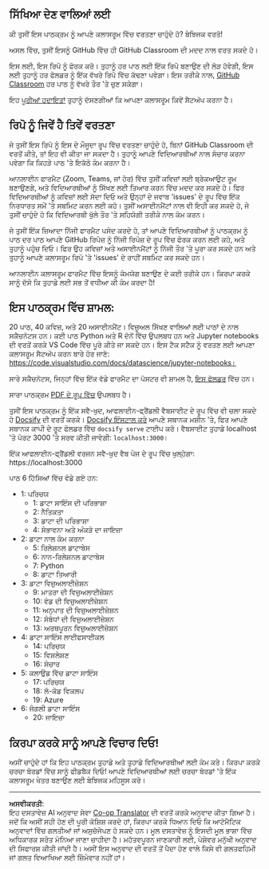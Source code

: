 <!--
CO_OP_TRANSLATOR_METADATA:
{
  "original_hash": "87f157ea00d36c1d12c14390d9852b50",
  "translation_date": "2025-08-27T16:38:19+00:00",
  "source_file": "for-teachers.md",
  "language_code": "pa"
}
-->
## ਸਿੱਖਿਆ ਦੇਣ ਵਾਲਿਆਂ ਲਈ

ਕੀ ਤੁਸੀਂ ਇਸ ਪਾਠਕ੍ਰਮ ਨੂੰ ਆਪਣੇ ਕਲਾਸਰੂਮ ਵਿੱਚ ਵਰਤਣਾ ਚਾਹੁੰਦੇ ਹੋ? ਬੇਝਿਜਕ ਵਰਤੋ!

ਅਸਲ ਵਿੱਚ, ਤੁਸੀਂ ਇਸਨੂੰ GitHub ਵਿੱਚ ਹੀ GitHub Classroom ਦੀ ਮਦਦ ਨਾਲ ਵਰਤ ਸਕਦੇ ਹੋ।

ਇਸ ਲਈ, ਇਸ ਰਿਪੋ ਨੂੰ ਫੋਰਕ ਕਰੋ। ਤੁਹਾਨੂੰ ਹਰ ਪਾਠ ਲਈ ਇੱਕ ਰਿਪੋ ਬਣਾਉਣ ਦੀ ਲੋੜ ਹੋਵੇਗੀ, ਇਸ ਲਈ ਤੁਹਾਨੂੰ ਹਰ ਫੋਲਡਰ ਨੂੰ ਇੱਕ ਵੱਖਰੇ ਰਿਪੋ ਵਿੱਚ ਕੱਢਣਾ ਪਵੇਗਾ। ਇਸ ਤਰੀਕੇ ਨਾਲ, [GitHub Classroom](https://classroom.github.com/classrooms) ਹਰ ਪਾਠ ਨੂੰ ਵੱਖਰੇ ਤੌਰ 'ਤੇ ਚੁਣ ਸਕੇਗਾ।

ਇਹ [ਪੂਰੀਆਂ ਹਦਾਇਤਾਂ](https://github.blog/2020-03-18-set-up-your-digital-classroom-with-github-classroom/) ਤੁਹਾਨੂੰ ਦੱਸਣਗੀਆਂ ਕਿ ਆਪਣਾ ਕਲਾਸਰੂਮ ਕਿਵੇਂ ਸੈਟਅੱਪ ਕਰਨਾ ਹੈ।

## ਰਿਪੋ ਨੂੰ ਜਿਵੇਂ ਹੈ ਤਿਵੇਂ ਵਰਤਣਾ

ਜੇ ਤੁਸੀਂ ਇਸ ਰਿਪੋ ਨੂੰ ਇਸ ਦੇ ਮੌਜੂਦਾ ਰੂਪ ਵਿੱਚ ਵਰਤਣਾ ਚਾਹੁੰਦੇ ਹੋ, ਬਿਨਾਂ GitHub Classroom ਦੀ ਵਰਤੋਂ ਕੀਤੇ, ਤਾਂ ਇਹ ਵੀ ਕੀਤਾ ਜਾ ਸਕਦਾ ਹੈ। ਤੁਹਾਨੂੰ ਆਪਣੇ ਵਿਦਿਆਰਥੀਆਂ ਨਾਲ ਸੰਚਾਰ ਕਰਨਾ ਪਵੇਗਾ ਕਿ ਕਿਹੜੇ ਪਾਠ 'ਤੇ ਇਕੱਠੇ ਕੰਮ ਕਰਨਾ ਹੈ।

ਆਨਲਾਈਨ ਫਾਰਮੈਟ (Zoom, Teams, ਜਾਂ ਹੋਰ) ਵਿੱਚ ਤੁਸੀਂ ਕਵਿਜ਼ਾਂ ਲਈ ਬ੍ਰੇਕਆਉਟ ਰੂਮ ਬਣਾਉਣਗੇ, ਅਤੇ ਵਿਦਿਆਰਥੀਆਂ ਨੂੰ ਸਿੱਖਣ ਲਈ ਤਿਆਰ ਕਰਨ ਵਿੱਚ ਮਦਦ ਕਰ ਸਕਦੇ ਹੋ। ਫਿਰ ਵਿਦਿਆਰਥੀਆਂ ਨੂੰ ਕਵਿਜ਼ਾਂ ਲਈ ਸੱਦਾ ਦਿਓ ਅਤੇ ਉਨ੍ਹਾਂ ਦੇ ਜਵਾਬ 'issues' ਦੇ ਰੂਪ ਵਿੱਚ ਇੱਕ ਨਿਰਧਾਰਤ ਸਮੇਂ 'ਤੇ ਸਬਮਿਟ ਕਰਨ ਲਈ ਕਹੋ। ਤੁਸੀਂ ਅਸਾਈਨਮੈਂਟਾਂ ਨਾਲ ਵੀ ਇਹੀ ਕਰ ਸਕਦੇ ਹੋ, ਜੇ ਤੁਸੀਂ ਚਾਹੁੰਦੇ ਹੋ ਕਿ ਵਿਦਿਆਰਥੀ ਖੁੱਲੇ ਤੌਰ 'ਤੇ ਸਹਿਯੋਗੀ ਤਰੀਕੇ ਨਾਲ ਕੰਮ ਕਰਨ।

ਜੇ ਤੁਸੀਂ ਇੱਕ ਜ਼ਿਆਦਾ ਨਿੱਜੀ ਫਾਰਮੈਟ ਪਸੰਦ ਕਰਦੇ ਹੋ, ਤਾਂ ਆਪਣੇ ਵਿਦਿਆਰਥੀਆਂ ਨੂੰ ਪਾਠਕ੍ਰਮ ਨੂੰ ਪਾਠ ਦਰ ਪਾਠ ਆਪਣੇ GitHub ਰਿਪੋਜ਼ ਨੂੰ ਨਿੱਜੀ ਰਿਪੋਜ਼ ਦੇ ਰੂਪ ਵਿੱਚ ਫੋਰਕ ਕਰਨ ਲਈ ਕਹੋ, ਅਤੇ ਤੁਹਾਨੂੰ ਪਹੁੰਚ ਦਿਓ। ਫਿਰ ਉਹ ਕਵਿਜ਼ਾਂ ਅਤੇ ਅਸਾਈਨਮੈਂਟਾਂ ਨੂੰ ਨਿੱਜੀ ਤੌਰ 'ਤੇ ਪੂਰਾ ਕਰ ਸਕਦੇ ਹਨ ਅਤੇ ਤੁਹਾਨੂੰ ਆਪਣੇ ਕਲਾਸਰੂਮ ਰਿਪੋ 'ਤੇ 'issues' ਦੇ ਰਾਹੀਂ ਸਬਮਿਟ ਕਰ ਸਕਦੇ ਹਨ।

ਆਨਲਾਈਨ ਕਲਾਸਰੂਮ ਫਾਰਮੈਟ ਵਿੱਚ ਇਸਨੂੰ ਕੰਮਯੋਗ ਬਣਾਉਣ ਦੇ ਕਈ ਤਰੀਕੇ ਹਨ। ਕਿਰਪਾ ਕਰਕੇ ਸਾਨੂੰ ਦੱਸੋ ਕਿ ਤੁਹਾਡੇ ਲਈ ਸਭ ਤੋਂ ਵਧੀਆ ਕੀ ਕੰਮ ਕਰਦਾ ਹੈ!

## ਇਸ ਪਾਠਕ੍ਰਮ ਵਿੱਚ ਸ਼ਾਮਲ:

20 ਪਾਠ, 40 ਕਵਿਜ਼, ਅਤੇ 20 ਅਸਾਈਨਮੈਂਟ। ਵਿਜ਼ੂਅਲ ਸਿੱਖਣ ਵਾਲਿਆਂ ਲਈ ਪਾਠਾਂ ਦੇ ਨਾਲ ਸਕੈਚਨੋਟਸ ਹਨ। ਕਈ ਪਾਠ Python ਅਤੇ R ਦੋਨੋਂ ਵਿੱਚ ਉਪਲਬਧ ਹਨ ਅਤੇ Jupyter notebooks ਦੀ ਵਰਤੋਂ ਕਰਕੇ VS Code ਵਿੱਚ ਪੂਰੇ ਕੀਤੇ ਜਾ ਸਕਦੇ ਹਨ। ਇਸ ਟੈਕ ਸਟੈਕ ਨੂੰ ਵਰਤਣ ਲਈ ਆਪਣਾ ਕਲਾਸਰੂਮ ਸੈਟਅੱਪ ਕਰਨ ਬਾਰੇ ਹੋਰ ਜਾਣੋ: https://code.visualstudio.com/docs/datascience/jupyter-notebooks।

ਸਾਰੇ ਸਕੈਚਨੋਟਸ, ਜਿਨ੍ਹਾਂ ਵਿੱਚ ਇੱਕ ਵੱਡੇ ਫਾਰਮੈਟ ਦਾ ਪੋਸਟਰ ਵੀ ਸ਼ਾਮਲ ਹੈ, [ਇਸ ਫੋਲਡਰ](../../sketchnotes) ਵਿੱਚ ਹਨ।

ਸਾਰਾ ਪਾਠਕ੍ਰਮ [PDF ਦੇ ਰੂਪ ਵਿੱਚ](../../pdf/readme.pdf) ਉਪਲਬਧ ਹੈ।

ਤੁਸੀਂ ਇਸ ਪਾਠਕ੍ਰਮ ਨੂੰ ਇੱਕ ਸਵੈ-ਖੁਦ, ਆਫਲਾਈਨ-ਫ੍ਰੈਂਡਲੀ ਵੈਬਸਾਈਟ ਦੇ ਰੂਪ ਵਿੱਚ ਵੀ ਚਲਾ ਸਕਦੇ ਹੋ [Docsify](https://docsify.js.org/#/) ਦੀ ਵਰਤੋਂ ਕਰਕੇ। [Docsify ਇੰਸਟਾਲ ਕਰੋ](https://docsify.js.org/#/quickstart) ਆਪਣੇ ਸਥਾਨਕ ਮਸ਼ੀਨ 'ਤੇ, ਫਿਰ ਆਪਣੇ ਸਥਾਨਕ ਕਾਪੀ ਦੇ ਰੂਟ ਫੋਲਡਰ ਵਿੱਚ `docsify serve` ਟਾਈਪ ਕਰੋ। ਵੈਬਸਾਈਟ ਤੁਹਾਡੇ localhost 'ਤੇ ਪੋਰਟ 3000 'ਤੇ ਸਰਵ ਕੀਤੀ ਜਾਵੇਗੀ: `localhost:3000`।

ਇੱਕ ਆਫਲਾਈਨ-ਫ੍ਰੈਂਡਲੀ ਵਰਜਨ ਸਵੈ-ਖੁਦ ਵੈਬ ਪੇਜ ਦੇ ਰੂਪ ਵਿੱਚ ਖੁਲ੍ਹੇਗਾ: https://localhost:3000

ਪਾਠ 6 ਹਿੱਸਿਆਂ ਵਿੱਚ ਵੰਡੇ ਗਏ ਹਨ:

- 1: ਪਰਿਚਯ
    - 1: ਡਾਟਾ ਸਾਇੰਸ ਦੀ ਪਰਿਭਾਸ਼ਾ
    - 2: ਨੈਤਿਕਤਾ
    - 3: ਡਾਟਾ ਦੀ ਪਰਿਭਾਸ਼ਾ
    - 4: ਸੰਭਾਵਨਾ ਅਤੇ ਅੰਕੜੇ ਦਾ ਜਾਇਜ਼ਾ
- 2: ਡਾਟਾ ਨਾਲ ਕੰਮ ਕਰਨਾ
    - 5: ਰਿਲੇਸ਼ਨਲ ਡਾਟਾਬੇਸ
    - 6: ਨਾਨ-ਰਿਲੇਸ਼ਨਲ ਡਾਟਾਬੇਸ
    - 7: Python
    - 8: ਡਾਟਾ ਤਿਆਰੀ
- 3: ਡਾਟਾ ਵਿਜ਼ੁਅਲਾਈਜ਼ੇਸ਼ਨ
    - 9: ਮਾਤਰਾ ਦੀ ਵਿਜ਼ੁਅਲਾਈਜ਼ੇਸ਼ਨ
    - 10: ਵੰਡ ਦੀ ਵਿਜ਼ੁਅਲਾਈਜ਼ੇਸ਼ਨ
    - 11: ਅਨੁਪਾਤ ਦੀ ਵਿਜ਼ੁਅਲਾਈਜ਼ੇਸ਼ਨ
    - 12: ਸੰਬੰਧਾਂ ਦੀ ਵਿਜ਼ੁਅਲਾਈਜ਼ੇਸ਼ਨ
    - 13: ਅਰਥਪੂਰਨ ਵਿਜ਼ੁਅਲਾਈਜ਼ੇਸ਼ਨ
- 4: ਡਾਟਾ ਸਾਇੰਸ ਲਾਈਫਸਾਈਕਲ
    - 14: ਪਰਿਚਯ
    - 15: ਵਿਸ਼ਲੇਸ਼ਣ
    - 16: ਸੰਚਾਰ
- 5: ਕਲਾਉਡ ਵਿੱਚ ਡਾਟਾ ਸਾਇੰਸ
    - 17: ਪਰਿਚਯ
    - 18: ਲੋ-ਕੋਡ ਵਿਕਲਪ
    - 19: Azure
- 6: ਜੰਗਲੀ ਡਾਟਾ ਸਾਇੰਸ
    - 20: ਜਾਇਜ਼ਾ

## ਕਿਰਪਾ ਕਰਕੇ ਸਾਨੂੰ ਆਪਣੇ ਵਿਚਾਰ ਦਿਓ!

ਅਸੀਂ ਚਾਹੁੰਦੇ ਹਾਂ ਕਿ ਇਹ ਪਾਠਕ੍ਰਮ ਤੁਹਾਡੇ ਅਤੇ ਤੁਹਾਡੇ ਵਿਦਿਆਰਥੀਆਂ ਲਈ ਕੰਮ ਕਰੇ। ਕਿਰਪਾ ਕਰਕੇ ਚਰਚਾ ਬੋਰਡਾਂ ਵਿੱਚ ਸਾਨੂੰ ਫੀਡਬੈਕ ਦਿਓ! ਆਪਣੇ ਵਿਦਿਆਰਥੀਆਂ ਲਈ ਚਰਚਾ ਬੋਰਡਾਂ 'ਤੇ ਇੱਕ ਕਲਾਸਰੂਮ ਖੇਤਰ ਬਣਾਉਣ ਲਈ ਬੇਝਿਜਕ ਮਹਿਸੂਸ ਕਰੋ।

---

**ਅਸਵੀਕਰਤੀ**:  
ਇਹ ਦਸਤਾਵੇਜ਼ AI ਅਨੁਵਾਦ ਸੇਵਾ [Co-op Translator](https://github.com/Azure/co-op-translator) ਦੀ ਵਰਤੋਂ ਕਰਕੇ ਅਨੁਵਾਦ ਕੀਤਾ ਗਿਆ ਹੈ। ਜਦੋਂ ਕਿ ਅਸੀਂ ਸਹੀ ਹੋਣ ਦੀ ਪੂਰੀ ਕੋਸ਼ਿਸ਼ ਕਰਦੇ ਹਾਂ, ਕਿਰਪਾ ਕਰਕੇ ਧਿਆਨ ਦਿਓ ਕਿ ਆਟੋਮੈਟਿਕ ਅਨੁਵਾਦਾਂ ਵਿੱਚ ਗਲਤੀਆਂ ਜਾਂ ਅਸੁਚੱਜੇਪਣ ਹੋ ਸਕਦੇ ਹਨ। ਮੂਲ ਦਸਤਾਵੇਜ਼ ਨੂੰ ਇਸਦੀ ਮੂਲ ਭਾਸ਼ਾ ਵਿੱਚ ਅਧਿਕਾਰਕ ਸਰੋਤ ਮੰਨਿਆ ਜਾਣਾ ਚਾਹੀਦਾ ਹੈ। ਮਹੱਤਵਪੂਰਨ ਜਾਣਕਾਰੀ ਲਈ, ਪੇਸ਼ੇਵਰ ਮਨੁੱਖੀ ਅਨੁਵਾਦ ਦੀ ਸਿਫਾਰਸ਼ ਕੀਤੀ ਜਾਂਦੀ ਹੈ। ਅਸੀਂ ਇਸ ਅਨੁਵਾਦ ਦੀ ਵਰਤੋਂ ਤੋਂ ਪੈਦਾ ਹੋਣ ਵਾਲੇ ਕਿਸੇ ਵੀ ਗਲਤਫਹਿਮੀ ਜਾਂ ਗਲਤ ਵਿਆਖਿਆ ਲਈ ਜ਼ਿੰਮੇਵਾਰ ਨਹੀਂ ਹਾਂ।